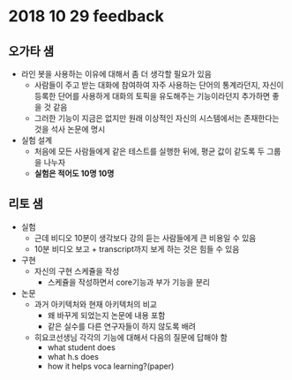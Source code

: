 # 2018 10 29 feedback

## 오가타 샘

- 라인 봇을 사용하는 이유에 대해서 좀 더 생각할 필요가 있음
  - 사람들이 주고 받는 대화에 참여하여 자주 사용하는 단어의 통계라던지, 자신이 등록한 단어를 사용하게 대화의 토픽을 유도해주는 기능이라던지 추가하면 좋을 것 같음
  - 그러한 기능이 지금은 없지만 원래 이상적인 자신의 시스템에서는 존재한다는 것을 석사 논문에 명시
- 실험 설계
  - 처음에 모든 사람들에게 같은 테스트를 실행한 뒤에, 평균 값이 같도록 두 그룹을 나누자
  - **실험은 적어도 10명 10명**

## 리토 샘

- 실험
  - 근데 비디오 10분이 생각보다 강의 듣는 사람들에게 큰 비용일 수 있음
  - 10분 비디오 보고 + transcript까지 보게 하는 것은 힘들 수 있음
- 구현
  - 자신의 구현 스케쥴을 작성
    - 스케쥴을 작성하면서 core기능과 부가 기능을 분리
- 논문
  - 과거 아키텍처와 현재 아키텍처의 비교
    - 왜 바꾸게 되었는지 논문에 내용 포함
    - 같은 실수를 다른 연구자들이 하지 않도록 배려
  - 히요코선생님 각각의 기능에 대해서 다음의 질문에 답해야 함
    - what student does
    - what h.s does
    - how it helps voca learning?(paper)

